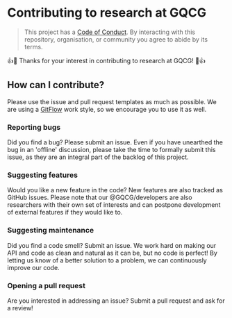 # Contributing to research at GQCG

> This project has a [Code of Conduct](https://github.com/GQCG/gqcp/blob/master/CODE_OF_CONDUCT.md).
> By interacting with this repository, organisation, or community you agree to
> abide by its terms.

:+1::tada: Thanks for your interest in contributing to research at GQCG! :tada::+1:


## How can I contribute?

Please use the issue and pull request templates as much as possible. We are using a [GitFlow](https://datasift.github.io/gitflow/IntroducingGitFlow.html) work style, so we encourage you to use it as well.


### Reporting bugs

Did you find a bug? Please submit an issue. Even if you have unearthed the bug in an 'offline' discussion, please take the time to formally submit this issue, as they are an integral part of the backlog of this project. 

### Suggesting features

Would you like a new feature in the code? New features are also tracked as GitHub issues. Please note that our @GQCG/developers are also researchers with their own set of interests and can postpone development of external features if they would like to.

### Suggesting maintenance

Did you find a code smell? Submit an issue. We work hard on making our API and code as clean and natural as it can be, but no code is perfect! By letting us know of a better solution to a problem, we can continuously improve our code.

### Opening a pull request

Are you interested in addressing an issue? Submit a pull request and ask for a review!
